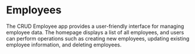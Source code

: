 # Employees
The CRUD Employee app provides a user-friendly interface for managing employee data. The homepage displays a list of all employees, and users can perform operations such as creating new employees, updating existing employee information, and deleting employees.
